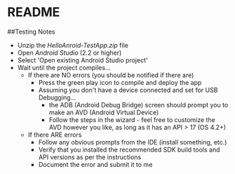 README
================

##Testing Notes

* Unzip the _HelloAnroid-TestApp.zip_ file
* Open *Android Studio* (2.2 or higher)
* Select 'Open existing Android Studio project'
* Wait until the project compiles...
  * If there are NO errors (you should be notified if there are)
    * Press the green play icon to compile and deploy the app
    * Assuming you don't have a device connected and set for USB Debugging...
      * the ADB (Android Debug Bridge) screen should prompt you to make an AVD (Android Virtual Device)
      * Follow the steps in the wizard - feel free to customize the AVD however you like, as long as it has an API > 17 (OS 4.2+)
  * If there ARE errors
    * Follow any obvious prompts from the IDE (install something, etc.)
    * Verify that you installed the recommended SDK build tools and API versions as per the instructions
    * Document the error and submit it to me
